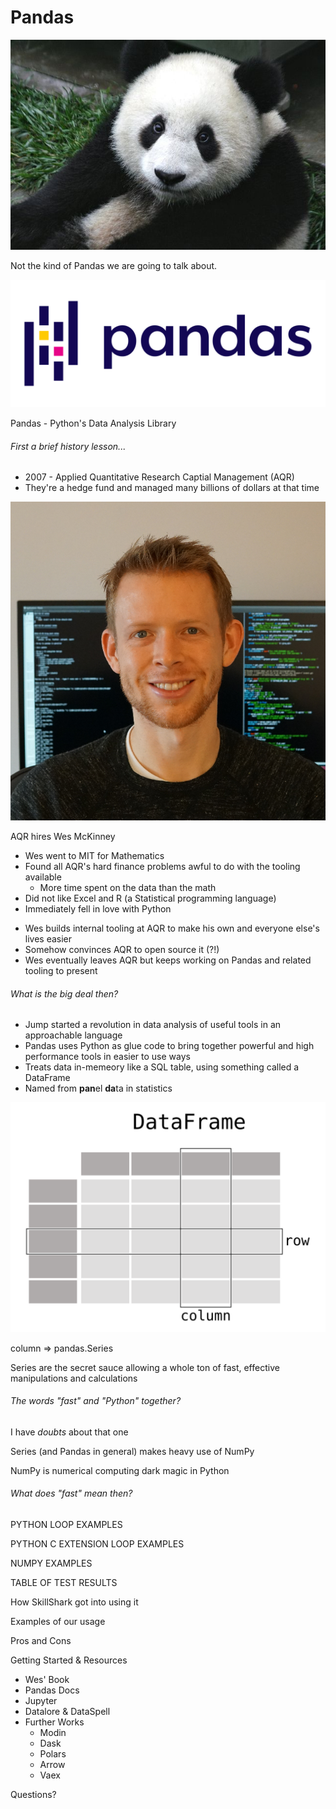 [comment]: # (This presentation was made with markdown-slides)
[comment]: # (This is a CommonMark compliant comment. It will not be included in the presentation.)
[comment]: # (Compile this presentation with the command below)
[comment]: # (mdslides slides.md --include media)

[comment]: # (Set the theme:)
[comment]: # (THEME = white)
[comment]: # (CODE_THEME = base16/zenburn)
[comment]: # (The list of themes is at https://revealjs.com/themes/)
[comment]: # (The list of code themes is at https://highlightjs.org/)

[comment]: # (Pass optional settings to reveal.js:)
[comment]: # (controls: true)
[comment]: # (keyboard: true)
[comment]: # (markdown: { smartypants: true })
[comment]: # (hash: false)
[comment]: # (respondToHashChanges: false)
[comment]: # (Other settings are documented at https://revealjs.com/config/)

# Pandas

[comment]: # (A comment starting with three or more !!! marks a slide break.)
[comment]: # (!!!)

![Panda cub](media/panda_cub.jpeg)

Not the kind of Pandas we are going to talk about.

[comment]: # (!!!)

![Pandas Library](media/pandas_logo.svg)

Pandas - Python's Data Analysis Library

[comment]: # (!!!)

###### First a brief history lesson...

[comment]: # (!!!)

- 2007 - Applied Quantitative Research Captial Management (AQR)
- They're a hedge fund and managed many billions of dollars at that time

[comment]: # (!!!)

![Wes McKinney](media/wes-2017-01-12-small.png)<!-- .element: style="height:50vh; max-width:80vw;" -->

AQR hires Wes McKinney

[comment]: # (!!!)

- Wes went to MIT for Mathematics
- Found all AQR's hard finance problems awful to do with the tooling available
    - More time spent on the data than the math
- Did not like Excel and R (a Statistical programming language)
- Immediately fell in love with Python

[comment]: # (!!!)

- Wes builds internal tooling at AQR to make his own and everyone else's lives easier
- Somehow convinces AQR to open source it (?!)
- Wes eventually leaves AQR but keeps working on Pandas and related tooling to present

[comment]: # (!!!)

###### What is the big deal then?

[comment]: # (!!!)

- Jump started a revolution in data analysis of useful tools in an approachable language
- Pandas uses Python as glue code to bring together powerful and high performance tools in easier to use ways
- Treats data in-memeory like a SQL table, using something called a DataFrame
- Named from **pan**el **da**ta in statistics

[comment]: # (!!!)

![DataFrame](media/dataframe.svg)

column => pandas.Series

Series are the secret sauce allowing a whole ton of fast, effective manipulations and calculations

[comment]: # (!!!)

###### The words "fast" and "Python" together?

I have *doubts* about that one

[comment]: # (!!!)

Series (and Pandas in general) makes heavy use of NumPy

NumPy is numerical computing dark magic in Python

[comment]: # (!!!)

###### What does "fast" mean then?

[comment]: # (!!!)

PYTHON LOOP EXAMPLES

[comment]: # (!!!)

PYTHON C EXTENSION LOOP EXAMPLES

[comment]: # (!!!)

NUMPY EXAMPLES

[comment]: # (!!!)

TABLE OF TEST RESULTS

[comment]: # (!!!)

How SkillShark got into using it

[comment]: # (!!!)

Examples of our usage

[comment]: # (!!!)

Pros and Cons

[comment]: # (!!!)

Getting Started & Resources

- Wes' Book
- Pandas Docs
- Jupyter
- Datalore & DataSpell
- Further Works
    - Modin
    - Dask
    - Polars
    - Arrow
    - Vaex

[comment]: # (!!!)

Questions?
